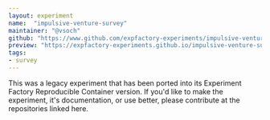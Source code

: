 ```yaml
---
layout: experiment
name:  "impulsive-venture-survey"
maintainer: "@vsoch"
github: "https://www.github.com/expfactory-experiments/impulsive-venture-survey"
preview: "https://expfactory-experiments.github.io/impulsive-venture-survey"
tags:
- survey
---
```


This was a legacy experiment that has been ported into its Experiment Factory Reproducible Container version. If you'd like to make the experiment, it's documentation, or use better, please contribute at the repositories linked here.
